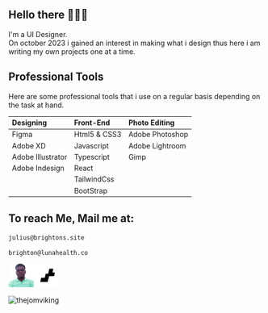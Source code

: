 ## Hello there 🙋🏾‍♂️

I'm a UI Designer. <br/>
On october 2023 i gained an interest in making what i design thus here i am writing my own projects one at a time.

## Professional Tools
Here are some professional tools that i use on a regular basis depending on the task at hand.

| Designing | Front-End | Photo Editing |
| :-----------| :----------- | :-------------- |
| Figma | Html5 & CSS3 | Adobe Photoshop | 
| Adobe XD | Javascript | Adobe Lightroom | 
| Adobe Illustrator | Typescript | Gimp | 
| Adobe Indesign | React | | 
| | TailwindCss | |
| | BootStrap | | 

## To reach Me, Mail me at:
```
julius@brightons.site
```
```
brighton@lunahealth.co
```
<a href="https://julius.brightons.site"><img src="Public/admin.png" width="50px"><a/>
<a href="https://brightons.site"><img src="Public/LOGO.png" width="47.5px"><a/>

<a href="https://www.buymeacoffee.com/thejomviking"><img align="left" src="https://cdn.buymeacoffee.com/buttons/v2/default-yellow.png" width="150px" alt="thejomviking"/></a>
